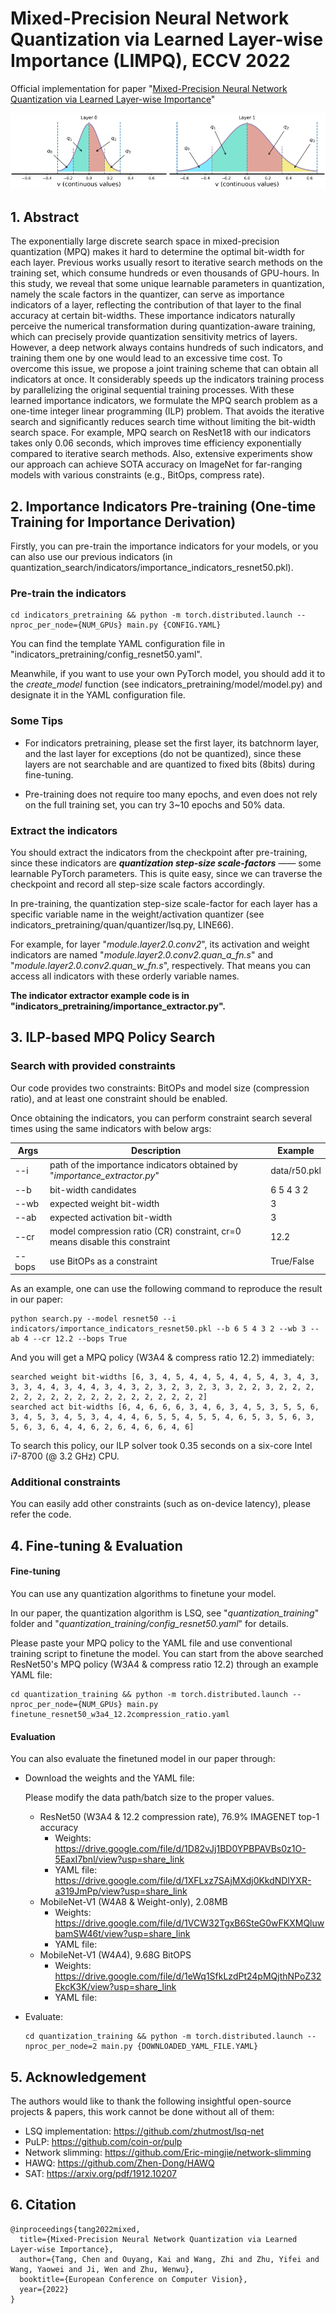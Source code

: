 # Mixed-Precision Neural Network Quantization via Learned Layer-wise Importance (LIMPQ), ECCV 2022

Official implementation for paper "[Mixed-Precision Neural Network Quantization via Learned Layer-wise Importance](https://arxiv.org/pdf/2203.08368.pdf)"

![](figures/1.png)

## 1. Abstract

The exponentially large discrete search space in mixed-precision quantization (MPQ) makes it hard to determine the optimal bit-width for each layer. Previous works usually resort to iterative search methods on the training set, which consume hundreds or even thousands of GPU-hours. In this study, we reveal that some unique learnable parameters in quantization, namely the scale factors in the quantizer, can serve as importance indicators of a layer, reflecting the contribution of that layer to the final accuracy at certain bit-widths. These importance indicators naturally perceive the numerical transformation during quantization-aware training, which can precisely provide quantization sensitivity metrics of layers. However, a deep network always contains hundreds of such indicators, and training them one by one would lead to an excessive time cost. To overcome this issue, we propose a joint training scheme that can obtain all indicators at once. It considerably speeds up the indicators training process by parallelizing the original sequential training processes. With these learned importance indicators, we formulate the MPQ search problem as a one-time integer linear programming (ILP) problem. That avoids the iterative search and significantly reduces search time without limiting the bit-width search space. For example, MPQ search on ResNet18 with our indicators takes only 0.06 seconds, which improves time efficiency exponentially compared to iterative search methods. Also, extensive experiments show our approach can achieve SOTA accuracy on ImageNet for far-ranging models with various constraints (e.g., BitOps, compress rate).



## 2. Importance Indicators Pre-training (One-time Training for Importance Derivation)
Firstly, you can pre-train the importance indicators for your models, or you can also use our previous indicators (in quantization_search/indicators/importance_indicators_resnet50.pkl). 

### Pre-train the indicators

```
cd indicators_pretraining && python -m torch.distributed.launch --nproc_per_node={NUM_GPUs} main.py {CONFIG.YAML} 
```

You can find the template YAML configuration file in "indicators_pretraining/config_resnet50.yaml". 

Meanwhile, if you want to use your own PyTorch model, you should add it to the *create_model* function (see indicators_pretraining/model/model.py) and designate it in the YAML configuration file. 

### Some Tips 

- For indicators pretraining, please set the first layer, its batchnorm layer, and the last layer for exceptions (do not be quantized), since these layers are not searchable and are quantized to fixed bits (8bits) during fine-tuning. 

- Pre-training does not require too many epochs, and even does not rely on the full training set, you can try 3~10 epochs and 50% data. 

### Extract the indicators

You should extract the indicators from the checkpoint after pre-training, since these indicators are ***quantization step-size scale-factors*** —— some learnable PyTorch parameters. This is quite easy, since we can traverse the checkpoint and record all step-size scale factors accordingly. 

In pre-training, the quantization step-size scale-factor for each layer has a specific variable name in the weight/activation quantizer (see indicators_pretraining/quan/quantizer/lsq.py, LINE66). 

For example, for layer "*module.layer2.0.conv2*", its activation and weight indicators are named "*module.layer2.0.conv2.quan_a_fn.s*" and "*module.layer2.0.conv2.quan_w_fn.s*", respectively. That means you can access all indicators with these orderly variable names.  

**The indicator extractor example code is in "indicators_pretraining/importance_extractor.py".** 



## 3. ILP-based MPQ Policy Search

### Search with provided constraints

Our code provides two constraints: BitOPs and model size (compression ratio), and at least one constraint should be enabled. 

Once obtaining the indicators, you can perform constraint search several times using the same indicators with below args: 

| Args   | Description                                                  | Example      |
| ------ | ------------------------------------------------------------ | ------------ |
| --i    | path of the importance indicators obtained by "*importance_extractor.py*" | data/r50.pkl |
| --b    | bit-width candidates                                         | 6 5 4 3 2    |
| --wb   | expected weight bit-width                                    | 3            |
| --ab   | expected activation bit-width                                | 3            |
| --cr   | model compression ratio (CR) constraint, cr=0 means disable this constraint | 12.2         |
| --bops | use BitOPs as a constraint                                   | True/False   |

 As an example, one can use the following command to reproduce the result in our paper:

```
python search.py --model resnet50 --i indicators/importance_indicators_resnet50.pkl --b 6 5 4 3 2 --wb 3 --ab 4 --cr 12.2 --bops True 
```

And you will get a MPQ policy (W3A4 & compress ratio 12.2) immediately: 

```
searched weight bit-widths [6, 3, 4, 5, 4, 4, 5, 4, 4, 5, 4, 3, 4, 3, 3, 3, 4, 4, 3, 4, 4, 3, 4, 3, 2, 3, 2, 3, 2, 3, 3, 2, 2, 3, 2, 2, 2, 2, 2, 2, 2, 2, 2, 2, 2, 2, 2, 2, 2, 2, 2, 2]
searched act bit-widths [6, 4, 6, 6, 6, 3, 4, 6, 3, 4, 5, 3, 5, 5, 6, 3, 4, 5, 3, 4, 5, 3, 4, 4, 4, 6, 5, 5, 4, 5, 5, 4, 6, 5, 3, 5, 6, 3, 5, 6, 3, 6, 4, 4, 6, 2, 6, 4, 6, 6, 4, 6]
```

To search this policy, our ILP solver took 0.35 seconds on a six-core Intel i7-8700 (@ 3.2 GHz) CPU. 

### Additional constraints

You can easily add other constraints (such as on-device latency), please refer the code.  



## 4. Fine-tuning & Evaluation

#### Fine-tuning

You can use any quantization algorithms to finetune your model. 

In our paper, the quantization algorithm is LSQ, see "*quantization_training*" folder and "*quantization_training/config_resnet50.yaml*" for details. 

Please paste your MPQ policy to the YAML file and use conventional training script to finetune the model. You can start from the above searched ResNet50's MPQ policy (W3A4 & compress ratio 12.2) through an example YAML file: 

```
cd quantization_training && python -m torch.distributed.launch --nproc_per_node={NUM_GPUs} main.py finetune_resnet50_w3a4_12.2compression_ratio.yaml
```

#### Evaluation

You can also evaluate the finetuned model in our paper through:

- Download the weights and the YAML file: 

  Please modify the data path/batch size to the proper values. 

  - ResNet50 (W3A4 & 12.2 compression rate), 76.9% IMAGENET top-1 accuracy
    - Weights: https://drive.google.com/file/d/1D82vJj1BD0YPBPAVBs0z1O-5EaxI7bnl/view?usp=share_link
    - YAML file: https://drive.google.com/file/d/1XFLxz7SAjMXdj0KkdNDlYXR-a319JmPp/view?usp=share_link
  - MobileNet-V1 (W4A8 & Weight-only), 2.08MB
    - Weights: https://drive.google.com/file/d/1VCW32TgxB6SteG0wFKXMQluwbamSW46t/view?usp=share_link
    - YAML file: 
  - MobileNet-V1 (W4A4), 9.68G BitOPS
    - Weights: https://drive.google.com/file/d/1eWq1SfkLzdPt24pMQjthNPoZ32EkcK3K/view?usp=share_link
    - YAML file: 

- Evaluate:

  ```
  cd quantization_training && python -m torch.distributed.launch --nproc_per_node=2 main.py {DOWNLOADED_YAML_FILE.YAML}
  ```

  

## 5. Acknowledgement

The authors would like to thank the following insightful open-source projects & papers, this work cannot be done without all of them:

- LSQ implementation: https://github.com/zhutmost/lsq-net
- PuLP: https://github.com/coin-or/pulp
- Network slimming: https://github.com/Eric-mingjie/network-slimming
- HAWQ: https://github.com/Zhen-Dong/HAWQ
- SAT: https://arxiv.org/pdf/1912.10207



## 6. Citation

```
@inproceedings{tang2022mixed,
  title={Mixed-Precision Neural Network Quantization via Learned Layer-wise Importance},
  author={Tang, Chen and Ouyang, Kai and Wang, Zhi and Zhu, Yifei and Wang, Yaowei and Ji, Wen and Zhu, Wenwu},
  booktitle={European Conference on Computer Vision},
  year={2022}
}
```

